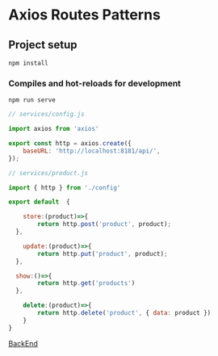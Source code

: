 # Axios Routes Patterns

## Project setup
```
npm install
```

### Compiles and hot-reloads for development
```
npm run serve
```

```javascript
// services/config.js

import axios from 'axios'

export const http = axios.create({
    baseURL: 'http://localhost:8181/api/',
});
```

```javascript
// services/product.js

import { http } from './config'

export default	{

	store:(product)=>{
		return http.post('product', product);
  },

	update:(product)=>{
		return http.put('product', product);
  },

  show:()=>{
		return http.get('products')
  },

	delete:(product)=>{
		return http.delete('product', { data: product })
	}
}

```

[BackEnd](https://github.com/MichelliBrito/produtos-apirest)
